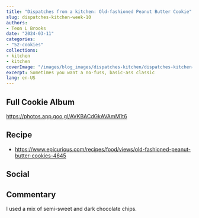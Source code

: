 ```yaml
---
title: "Dispatches from a kitchen: Old-fashioned Peanut Butter Cookie"
slug: dispatches-kitchen-week-10
authors:
- Teon L Brooks
date: "2024-03-11"
categories:
- "52-cookies"
collections:
- kitchen
- kitchen
coverImage: "/images/blog_images/dispatches-kitchen/dispatches-kitchen-week-10.jpg"
excerpt: Sometimes you want a no-fuss, basic-ass classic
lang: en-US
---
```

<script> import Callout from '$lib/components/Callout.svelte'; </script>

<Callout>
<h2>Full Cookie Album</h2>

<https://photos.app.goo.gl/AVKBACdGkAVAmM1t6>
</Callout>

## Recipe

- https://www.epicurious.com/recipes/food/views/old-fashioned-peanut-butter-cookies-4645

## Social

<div>
    <span id="teonbrooks.com-"></span>
    <script src="https://assets.bluesky.lol/js/b1.js" data-handle="teonbrooks.com" data-skeet=""></script>
</div>

## Commentary

I used a mix of semi-sweet and dark chocolate chips.
